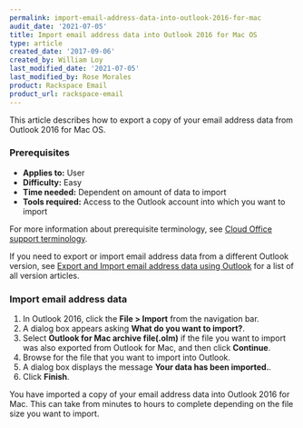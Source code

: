 ```yaml
---
permalink: import-email-address-data-into-outlook-2016-for-mac
audit_date: '2021-07-05'
title: Import email address data into Outlook 2016 for Mac OS
type: article
created_date: '2017-09-06'
created_by: William Loy
last_modified_date: '2021-07-05'
last_modified_by: Rose Morales
product: Rackspace Email
product_url: rackspace-email
---
```


This article describes how to export a copy of your email address data from
Outlook 2016 for Mac OS.

### Prerequisites

- **Applies to:** User
- **Difficulty:** Easy
- **Time needed:** Dependent on amount of data to import
- **Tools required:**  Access to the Outlook account into which you want to import

For more information about prerequisite terminology, see
[Cloud Office support terminology](/support/how-to/cloud-office-support-terminology/).

If you need to export or import email address data from a different Outlook
version, see
[Export and Import email address data using Outlook](/support/how-to/export-and-import-email-address-data-using-outlook)
for a list of all version articles.

### Import email address data

1. In Outlook 2016, click the **File > Import** from the navigation bar.
2. A dialog box appears asking **What do you want to import?**.
3. Select **Outlook for Mac archive file(.olm)** if the file you want to import
   was also exported from Outlook for Mac, and then click **Continue**.
4. Browse for the file that you want to import into Outlook.
5. A dialog box displays the message **Your data has been imported.**.
6. Click **Finish**.

You have imported a copy of your email address data into Outlook 2016 for Mac.
This can take from minutes to hours to complete depending on the file size you
want to import.
